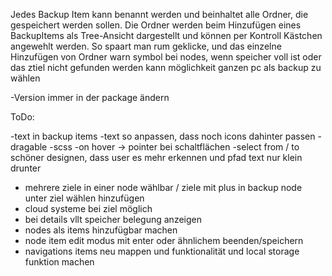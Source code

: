 Jedes Backup Item kann benannt werden und beinhaltet alle Ordner, die gespeichert werden sollen.
Die Ordner werden beim Hinzufügen eines BackupItems als Tree-Ansicht dargestellt und können per Kontroll Kästchen angewehlt werden.
So spaart man rum geklicke, und das einzelne Hinzufügen von Ordner
warn symbol bei nodes, wenn speicher voll ist oder das ztiel nicht gefunden werden kann
möglichkeit ganzen pc als backup zu wählen

-Version immer in der package ändern


ToDo:

-text in backup items
-text so anpassen, dass noch icons dahinter passen
-dragable
-scss
-on hover -> pointer bei schaltflächen
-select from / to schöner designen, dass user es mehr erkennen und pfad text nur klein drunter
- mehrere ziele in einer node wählbar / ziele mit plus in backup node unter ziel wählen hinzufügen
- cloud systeme bei ziel möglich
- bei details vllt speicher belegung anzeigen
- nodes als items hinzufügbar machen
- node item edit modus mit enter oder ähnlichem beenden/speichern
- navigations items neu mappen und funktionalität und local storage funktion machen